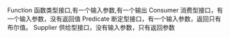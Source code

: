 Function 函数类型接口,有一个输入参数,有一个输出
Consumer 消费型接口，有一个输入参数，没有返回值
Predicate 断定型接口，有一个输入参数，返回只有布尔值。
Supplier 供给型接口，没有输入参数，只有返回参数
